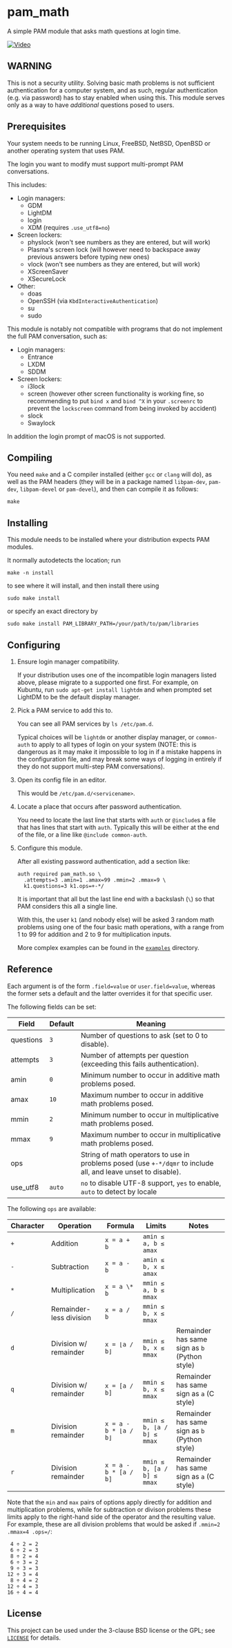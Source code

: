 # pam_math

A simple PAM module that asks math questions at login time.

[![Video](https://img.youtube.com/vi/d78-0j9jLWs/sddefault.jpg)](https://youtu.be/d78-0j9jLWs)

## WARNING

This is not a security utility. Solving basic math problems is not
sufficient authentication for a computer system, and as such, regular
authentication (e.g. via password) has to stay enabled when using this.
This module serves only as a way to have *additional* questions posed to
users.

## Prerequisites

Your system needs to be running Linux, FreeBSD, NetBSD, OpenBSD or
another operating system that uses PAM.

The login you want to modify must support multi-prompt PAM
conversations.

This includes:

-   Login managers:
    -   GDM
    -   LightDM
    -   login
    -   XDM (requires `.use_utf8=no`)
-   Screen lockers:
    -   physlock (won't see numbers as they are entered, but will work)
    -   Plasma's screen lock (will however need to backspace away
        previous answers before typing new ones)
    -   vlock (won't see numbers as they are entered, but will work)
    -   XScreenSaver
    -   XSecureLock
-   Other:
    -   doas
    -   OpenSSH (via `KbdInteractiveAuthentication`)
    -   su
    -   sudo

This module is notably not compatible with programs that do not
implement the full PAM conversation, such as:

-   Login managers:
    -   Entrance
    -   LXDM
    -   SDDM
-   Screen lockers:
    -   i3lock
    -   screen (however other screen functionality is working fine, so
        recommending to put `bind x` and `bind ^X` in your `.screenrc`
        to prevent the `lockscreen` command from being invoked by
        accident)
    -   slock
    -   Swaylock

In addition the login prompt of macOS is not supported.

## Compiling

You need `make` and a C compiler installed (either `gcc` or `clang` will
do), as well as the PAM headers (they will be in a package named
`libpam-dev`, `pam-dev`, `libpam-devel` or `pam-devel`), and then can
compile it as follows:

    make

## Installing

This module needs to be installed where your distribution expects PAM
modules.

It normally autodetects the location; run

    make -n install

to see where it will install, and then install there using

    sudo make install

or specify an exact directory by

    sudo make install PAM_LIBRARY_PATH=/your/path/to/pam/libraries

## Configuring

1.  Ensure login manager compatibility.

    If your distribution uses one of the incompatible login managers
    listed above, please migrate to a supported one first. For example,
    on Kubuntu, run `sudo apt-get install lightdm` and when prompted set
    LightDM to be the default display manager.

2.  Pick a PAM service to add this to.

    You can see all PAM services by `ls /etc/pam.d`.

    Typical choices will be `lightdm` or another display manager, or
    `common-auth` to apply to all types of login on your system (NOTE:
    this is dangerous as it may make it impossible to log in if a
    mistake happens in the configuration file, and may break some ways
    of logging in entirely if they do not support multi-step PAM
    conversations).

3.  Open its config file in an editor.

    This would be `/etc/pam.d/<servicename>`.

4.  Locate a place that occurs after password authentication.

    You need to locate the last line that starts with `auth` or
    `@include`s a file that has lines that start with `auth`. Typically
    this will be either at the end of the file, or a line like
    `@include common-auth`.

5.  Configure this module.

    After all existing password authentication, add a section like:

        auth required pam_math.so \
          .attempts=3 .amin=1 .amax=99 .mmin=2 .mmax=9 \
          k1.questions=3 k1.ops=+-*/

    It is important that all but the last line end with a backslash
    (`\`) so that PAM considers this all a single line.

    With this, the user `k1` (and nobody else) will be asked 3 random
    math problems using one of the four basic math operations, with a
    range from 1 to 99 for addition and 2 to 9 for multiplication
    inputs.

    More complex examples can be found in the [`examples`](examples/)
    directory.

## Reference

Each argument is of the form `.field=value` or `user.field=value`,
whereas the former sets a default and the latter overrides it for that
specific user.

The following fields can be set:

| Field     | Default | Meaning                                                                                                        |
|-----------|---------|----------------------------------------------------------------------------------------------------------------|
| questions | `3`     | Number of questions to ask (set to 0 to disable).                                                              |
| attempts  | `3`     | Number of attempts per question (exceeding this fails authentication).                                         |
| amin      | `0`     | Minimum number to occur in additive math problems posed.                                                       |
| amax      | `10`    | Maximum number to occur in additive math problems posed.                                                       |
| mmin      | `2`     | Minimum number to occur in multiplicative math problems posed.                                                 |
| mmax      | `9`     | Maximum number to occur in multiplicative math problems posed.                                                 |
| ops       |         | String of math operators to use in problems posed (use `+-*/dqmr` to include all, and leave unset to disable). |
| use_utf8  | `auto`  | `no` to disable UTF-8 support, `yes` to enable, `auto` to detect by locale                                     |

The following `ops` are available:

| Character | Operation               | Formula               | Limits                     | Notes                                         |
|-----------|-------------------------|-----------------------|----------------------------|-----------------------------------------------|
| `+`       | Addition                | `x = a + b`           | `amin ≤ a, b ≤ amax`       |                                               |
| `-`       | Subtraction             | `x = a - b`           | `amin ≤ b, x ≤ amax`       |                                               |
| `*`       | Multiplication          | `x = a \* b`          | `mmin ≤ a, b ≤ mmax`       |                                               |
| `/`       | Remainder-less division | `x = a / b`           | `mmin ≤ b, x ≤ mmax`       |                                               |
| `d`       | Division w/ remainder   | `x = ⌊a / b⌋`         | `mmin ≤ b, x ≤ mmax`       | Remainder has same sign as `b` (Python style) |
| `q`       | Division w/ remainder   | `x = [a / b]`         | `mmin ≤ b, x ≤ mmax`       | Remainder has same sign as `a` (C style)      |
| `m`       | Division remainder      | `x = a - b * ⌊a / b⌋` | `mmin ≤ b, ⌊a / b⌋ ≤ mmax` | Remainder has same sign as `b` (Python style) |
| `r`       | Division remainder      | `x = a - b * [a / b]` | `mmin ≤ b, [a / b] ≤ mmax` | Remainder has same sign as `a` (C style)      |

Note that the `min` and `max` pairs of options apply directly for
addition and multiplication problems, while for subtraction or divison
problems these limits apply to the right-hand side of the operator and
the resulting value. For example, these are all division problems that
would be asked if `.mmin=2 .mmax=4 .ops=/`:

     4 ÷ 2 = 2
     6 ÷ 2 = 3
     8 ÷ 2 = 4
     6 ÷ 3 = 2
     9 ÷ 3 = 3
    12 ÷ 3 = 4
     8 ÷ 4 = 2
    12 ÷ 4 = 3
    16 ÷ 4 = 4

## License

This project can be used under the 3-clause BSD license or the GPL; see
[`LICENSE`](LICENSE) for details.
